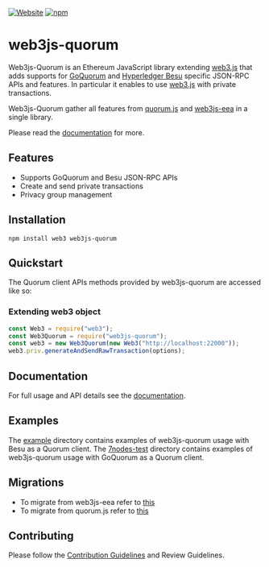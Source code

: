 [![Website](https://img.shields.io/website?label=documentation&url=https://consensys.github.io/web3js-quorum/latest/index.html)](https://consensys.github.io/web3js-quorum/latest/index.html)
[![npm](https://img.shields.io/npm/v/web3js-quorum)](https://www.npmjs.com/package/web3js-quorum)

# web3js-quorum

Web3js-Quorum is an Ethereum JavaScript library extending [web3.js](https://github.com/ethereum/web3.js/) that adds supports for [GoQuorum](https://docs.goquorum.consensys.net/en/stable/) and [Hyperledger Besu](https://besu.hyperledger.org/en/stable/) specific JSON-RPC APIs and features. In particular it enables to use [web3.js](https://github.com/ethereum/web3.js/) with private transactions.

Web3js-Quorum gather all features from [quorum.js](https://github.com/ConsenSys/quorum.js) and [web3js-eea](https://github.com/ConsenSys/web3js-eea) in a single library.

Please read the [documentation](https://consensys.github.io/web3js-quorum/latest/index.html) for more.

## Features

- Supports GoQuorum and Besu JSON-RPC APIs
- Create and send private transactions
- Privacy group management

## Installation

```shell
npm install web3 web3js-quorum
```

## Quickstart

The Quorum client APIs methods provided by web3js-quorum are accessed like so: 

### Extending web3 object

```js
const Web3 = require("web3");
const Web3Quorum = require("web3js-quorum");
const web3 = new Web3Quorum(new Web3("http://localhost:22000"));
web3.priv.generateAndSendRawTransaction(options);
```

## Documentation

For full usage and API details see the [documentation](https://consensys.github.io/web3js-quorum/latest/index.html).

## Examples

The [example](https://github.com/ConsenSys/web3js-quorum/tree/master/example) directory contains examples of web3js-quorum usage with Besu as a Quorum client.
The [7nodes-test](https://github.com/ConsenSys/web3js-quorum/tree/master/7nodes-test) directory contains examples of web3js-quorum usage with GoQuorum as a Quorum client.

## Migrations
* To migrate from web3js-eea refer to [this](https://consensys.github.io/web3js-quorum/latest/tutorial-Migrate%20from%20web3js-eea.html)
* To migrate from quorum.js refer to [this](https://consensys.github.io/web3js-quorum/latest/tutorial-Migrate%20from%20quorum.js.html)

## Contributing

Please follow the [Contribution Guidelines](https://github.com/ConsenSys/web3js-quorum/blob/master/CONTRIBUTING.md) and Review Guidelines.
